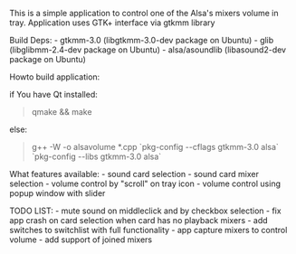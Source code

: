 This is a simple application to control one of the Alsa's mixers volume in tray.
Application uses GTK+ interface via gtkmm library

Build Deps:
	- gtkmm-3.0 (libgtkmm-3.0-dev package on Ubuntu)
	- glib (libglibmm-2.4-dev package on Ubuntu)
	- alsa/asoundlib (libasound2-dev package on Ubuntu)

Howto build application:

if You have Qt installed:

>qmake &&
>make

else:

>g++ -W -o alsavolume *.cpp \`pkg-config --cflags gtkmm-3.0 alsa\` \`pkg-config --libs gtkmm-3.0 alsa\`

What features available:
	- sound card selection
	- sound card mixer selection
	- volume control by "scroll" on tray icon
	- volume control using popup window with slider

TODO LIST:
	- mute sound on middleclick and by checkbox selection
	- fix app crash on card selection when card has no playback mixers
	- add switches to switchlist with full functionality
	- app capture mixers to control volume
	- add support of joined mixers

